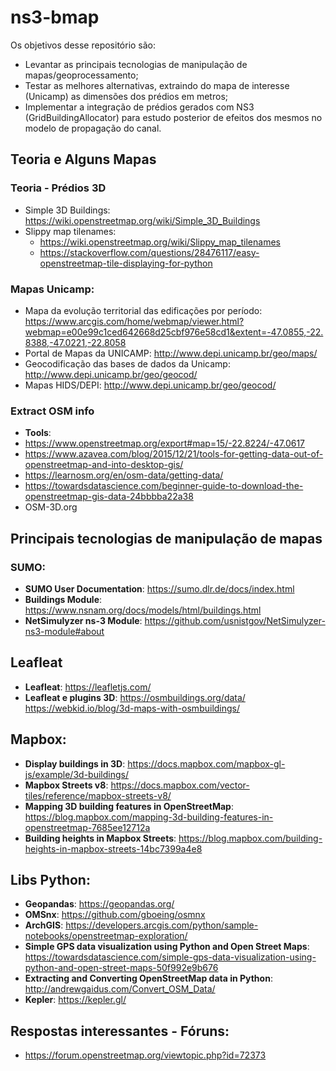 # ns3-bmap

Os objetivos desse repositório são:

- Levantar as principais tecnologias de manipulação de mapas/geoprocessamento;
- Testar as melhores alternativas, extraindo do mapa de interesse (Unicamp) as dimensões dos prédios em metros;
- Implementar a integração de prédios gerados com NS3 (GridBuildingAllocator) para estudo posterior de efeitos dos mesmos no modelo de propagação do canal.


## Teoria e Alguns Mapas

### Teoria - Prédios 3D
- Simple 3D Buildings: https://wiki.openstreetmap.org/wiki/Simple_3D_Buildings
- Slippy map tilenames: 
	- https://wiki.openstreetmap.org/wiki/Slippy_map_tilenames
	- https://stackoverflow.com/questions/28476117/easy-openstreetmap-tile-displaying-for-python


### Mapas Unicamp:
- Mapa da evolução territorial das edificações por período: https://www.arcgis.com/home/webmap/viewer.html?webmap=e00e99c1ced642668d25cbf976e58cd1&extent=-47.0855,-22.8388,-47.0221,-22.8058
- Portal de Mapas da UNICAMP: http://www.depi.unicamp.br/geo/maps/
- Geocodificação das bases de dados da Unicamp: http://www.depi.unicamp.br/geo/geocod/
- Mapas HIDS/DEPI: http://www.depi.unicamp.br/geo/geocod/


### Extract OSM info

- **Tools**: 
 - https://www.openstreetmap.org/export#map=15/-22.8224/-47.0617
 - https://www.azavea.com/blog/2015/12/21/tools-for-getting-data-out-of-openstreetmap-and-into-desktop-gis/
 - https://learnosm.org/en/osm-data/getting-data/
 - https://towardsdatascience.com/beginner-guide-to-download-the-openstreetmap-gis-data-24bbbba22a38
 - OSM-3D.org


## Principais tecnologias de manipulação de mapas


### SUMO: 
- **SUMO User Documentation**: https://sumo.dlr.de/docs/index.html
- **Buildings Module**: https://www.nsnam.org/docs/models/html/buildings.html
- **NetSimulyzer ns-3 Module**: https://github.com/usnistgov/NetSimulyzer-ns3-module#about


## Leafleat 
- **Leafleat**: https://leafletjs.com/
- **Leafleat e plugins 3D**:
    https://osmbuildings.org/data/
    https://webkid.io/blog/3d-maps-with-osmbuildings/

## Mapbox:
- **Display buildings in 3D**: https://docs.mapbox.com/mapbox-gl-js/example/3d-buildings/
- **Mapbox Streets v8**: https://docs.mapbox.com/vector-tiles/reference/mapbox-streets-v8/
- **Mapping 3D building features in OpenStreetMap**: https://blog.mapbox.com/mapping-3d-building-features-in-openstreetmap-7685ee12712a
- **Building heights in Mapbox Streets**: https://blog.mapbox.com/building-heights-in-mapbox-streets-14bc7399a4e8

## Libs Python:
- **Geopandas**: https://geopandas.org/
- **OMSnx**: https://github.com/gboeing/osmnx
- **ArchGIS**: https://developers.arcgis.com/python/sample-notebooks/openstreetmap-exploration/
- **Simple GPS data visualization using Python and Open Street Maps**: https://towardsdatascience.com/simple-gps-data-visualization-using-python-and-open-street-maps-50f992e9b676
- **Extracting and Converting OpenStreetMap data in Python**: http://andrewgaidus.com/Convert_OSM_Data/
- **Kepler**: https://kepler.gl/


## Respostas interessantes - Fóruns:
- https://forum.openstreetmap.org/viewtopic.php?id=72373


